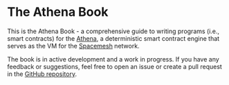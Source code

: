 # The Athena Book

This is the Athena Book - a comprehensive guide to writing programs (i.e., smart contracts) for the [Athena](https://github.com/athenavm/athena), a deterministic smart contract engine that serves as the VM for the [Spacemesh](https://spacemesh.io) network.

<div class="warning">

The book is in active development and a work in progress. If you have any feedback or suggestions, feel free to open an issue or create a pull request in the [GitHub repository](https://github.com/MystenLabs/move-book).

</div>
